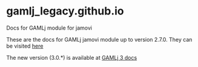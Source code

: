 # gamlj_legacy.github.io
Docs for GAMLj module for jamovi

These are the docs for GAMLj jamovi module up to version 2.7.0. They can be visited [here]( https://mcfanda.github.io/gamlj_legacy.github.io/)

The new version (3.0.*) is available at [GAMLj 3 docs](https://gamlj.github.io/)
